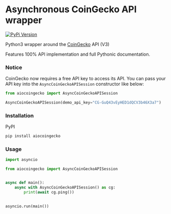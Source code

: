 # Asynchronous CoinGecko API wrapper
[![PyPi Version](https://img.shields.io/pypi/v/aiocoingecko.svg)](https://pypi.python.org/pypi/aiocoingecko/)

Python3 wrapper around the [CoinGecko](https://www.coingecko.com/) API (V3)

Features 100% API implementation and full Pythonic documentation.

### Notice

CoinGecko now requires a free API key to access its API. You can pass your API key into the `AsyncCoinGeckoAPISession`
constructor like below:

```python
from aiocoingecko import AsyncCoinGeckoAPISession

AsyncCoinGeckoAPISession(demo_api_key="CG-GuQ43vEyHED1dQCV3b46X3a7")
```

### Installation

PyPI
```bash
pip install aiocoingecko
```

### Usage

```python
import asyncio

from aiocoingecko import AsyncCoinGeckoAPISession


async def main():
    async with AsyncCoinGeckoAPISession() as cg:
        print(await cg.ping())

        
asyncio.run(main())
```
